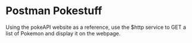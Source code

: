 # Postman Pokestuff

Using the pokeAPI website as a reference, use the $http service to GET a list of Pokemon and display it on the webpage.